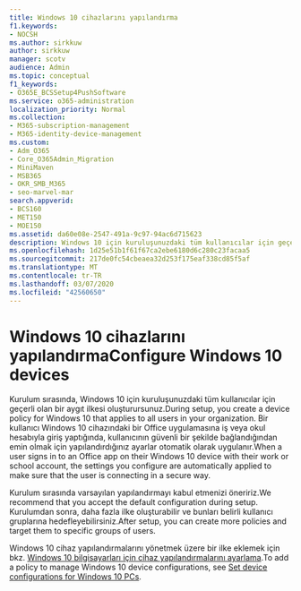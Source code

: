 ```yaml
---
title: Windows 10 cihazlarını yapılandırma
f1.keywords:
- NOCSH
ms.author: sirkkuw
author: sirkkuw
manager: scotv
audience: Admin
ms.topic: conceptual
f1_keywords:
- O365E_BCSSetup4PushSoftware
ms.service: o365-administration
localization_priority: Normal
ms.collection:
- M365-subscription-management
- M365-identity-device-management
ms.custom:
- Adm_O365
- Core_O365Admin_Migration
- MiniMaven
- MSB365
- OKR_SMB_M365
- seo-marvel-mar
search.appverid:
- BCS160
- MET150
- MOE150
ms.assetid: da60e08e-2547-491a-9c97-94ac6d715623
description: Windows 10 için kuruluşunuzdaki tüm kullanıcılar için geçerli olan aygıt ilkelerini yapılandırma ve güvenli bir şekilde bağlanmalarını sağlama hakkında bilgi edinin.
ms.openlocfilehash: 1d25e51b1f61f67ca2ebe6180d6c280c23facaa5
ms.sourcegitcommit: 217de0fc54cbeaea32d253f175eaf338cd85f5af
ms.translationtype: MT
ms.contentlocale: tr-TR
ms.lasthandoff: 03/07/2020
ms.locfileid: "42560650"
---
```

# <a name="configure-windows-10-devices"></a><span data-ttu-id="66fb5-103">Windows 10 cihazlarını yapılandırma</span><span class="sxs-lookup"><span data-stu-id="66fb5-103">Configure Windows 10 devices</span></span>

<span data-ttu-id="66fb5-104">Kurulum sırasında, Windows 10 için kuruluşunuzdaki tüm kullanıcılar için geçerli olan bir aygıt ilkesi oluşturursunuz.</span><span class="sxs-lookup"><span data-stu-id="66fb5-104">During setup, you create a device policy for Windows 10 that applies to all users in your organization.</span></span> <span data-ttu-id="66fb5-105">Bir kullanıcı Windows 10 cihazındaki bir Office uygulamasına iş veya okul hesabıyla giriş yaptığında, kullanıcının güvenli bir şekilde bağlandığından emin olmak için yapılandırdığınız ayarlar otomatik olarak uygulanır.</span><span class="sxs-lookup"><span data-stu-id="66fb5-105">When a user signs in to an Office app on their Windows 10 device with their work or school account, the settings you configure are automatically applied to make sure that the user is connecting in a secure way.</span></span>
  
<span data-ttu-id="66fb5-106">Kurulum sırasında varsayılan yapılandırmayı kabul etmenizi öneririz.</span><span class="sxs-lookup"><span data-stu-id="66fb5-106">We recommend that you accept the default configuration during setup.</span></span> <span data-ttu-id="66fb5-107">Kurulumdan sonra, daha fazla ilke oluşturabilir ve bunları belirli kullanıcı gruplarına hedefleyebilirsiniz.</span><span class="sxs-lookup"><span data-stu-id="66fb5-107">After setup, you can create more policies and target them to specific groups of users.</span></span>
  
<span data-ttu-id="66fb5-108">Windows 10 cihaz yapılandırmalarını yönetmek üzere bir ilke eklemek için bkz. [Windows 10 bilgisayarları için cihaz yapılandırmalarını ayarlama](protection-settings-for-windows-10-pcs.md).</span><span class="sxs-lookup"><span data-stu-id="66fb5-108">To add a policy to manage Windows 10 device configurations, see [Set device configurations for Windows 10 PCs](protection-settings-for-windows-10-pcs.md).</span></span>
  

